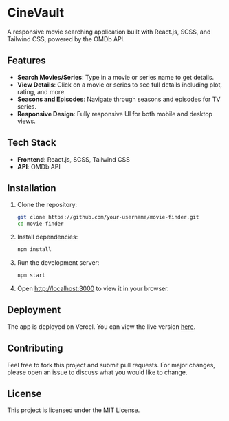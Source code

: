 # CineVault 

A responsive movie searching application built with React.js, SCSS, and Tailwind CSS, powered by the OMDb API.

## Features

- **Search Movies/Series**: Type in a movie or series name to get details.
- **View Details**: Click on a movie or series to see full details including plot, rating, and more.
- **Seasons and Episodes**: Navigate through seasons and episodes for TV series.
- **Responsive Design**: Fully responsive UI for both mobile and desktop views.

## Tech Stack

- **Frontend**: React.js, SCSS, Tailwind CSS
- **API**: OMDb API

## Installation

1. Clone the repository:
   ```bash
   git clone https://github.com/your-username/movie-finder.git
   cd movie-finder
   ```

2. Install dependencies:
   ```bash
   npm install
   ```

3. Run the development server:
   ```bash
   npm start
   ```

4. Open [http://localhost:3000](http://localhost:3000) to view it in your browser.

## Deployment

The app is deployed on Vercel. You can view the live version [here](#).

## Contributing

Feel free to fork this project and submit pull requests. For major changes, please open an issue to discuss what you would like to change.

## License

This project is licensed under the MIT License.
